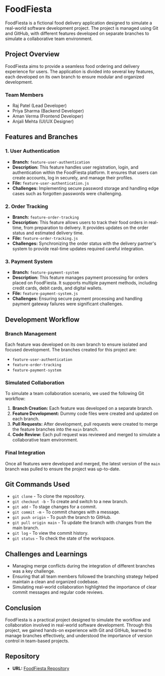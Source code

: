 # FoodFiesta

FoodFiesta is a fictional food delivery application designed to simulate a real-world software development project. The project is managed using Git and GitHub, with different features developed on separate branches to simulate a collaborative team environment.

## Project Overview

FoodFiesta aims to provide a seamless food ordering and delivery experience for users. The application is divided into several key features, each developed on its own branch to ensure modular and organized development.

### Team Members

- Raj Patel (Lead Developer)
- Priya Sharma (Backend Developer)
- Aman Verma (Frontend Developer)
- Anjali Mehta (UI/UX Designer)

## Features and Branches

### 1. User Authentication
- **Branch:** `feature-user-authentication`
- **Description:** This feature handles user registration, login, and authentication within the FoodFiesta platform. It ensures that users can create accounts, log in securely, and manage their profiles.
- **File:** `feature-user-authentication.js`
- **Challenges:** Implementing secure password storage and handling edge cases such as forgotten passwords were challenging.

### 2. Order Tracking
- **Branch:** `feature-order-tracking`
- **Description:** This feature allows users to track their food orders in real-time, from preparation to delivery. It provides updates on the order status and estimated delivery time.
- **File:** `feature-order-tracking.js`
- **Challenges:** Synchronizing the order status with the delivery partner's system to provide real-time updates required careful integration.

### 3. Payment System
- **Branch:** `feature-payment-system`
- **Description:** This feature manages payment processing for orders placed on FoodFiesta. It supports multiple payment methods, including credit cards, debit cards, and digital wallets.
- **File:** `feature-payment-system.js`
- **Challenges:** Ensuring secure payment processing and handling payment gateway failures were significant challenges.

## Development Workflow

### Branch Management

Each feature was developed on its own branch to ensure isolated and focused development. The branches created for this project are:

- `feature-user-authentication`
- `feature-order-tracking`
- `feature-payment-system`

### Simulated Collaboration

To simulate a team collaboration scenario, we used the following Git workflow:

1. **Branch Creation:** Each feature was developed on a separate branch.
2. **Feature Development:** Dummy code files were created and updated on each branch.
3. **Pull Requests:** After development, pull requests were created to merge the feature branches into the `main` branch.
4. **Code Review:** Each pull request was reviewed and merged to simulate a collaborative team environment.

### Final Integration

Once all features were developed and merged, the latest version of the `main` branch was pulled to ensure the project was up-to-date.

## Git Commands Used

- `git clone` - To clone the repository.
- `git checkout -b` - To create and switch to a new branch.
- `git add` - To stage changes for a commit.
- `git commit -m` - To commit changes with a message.
- `git push origin` - To push the branch to GitHub.
- `git pull origin main` - To update the branch with changes from the main branch.
- `git log` - To view the commit history.
- `git status` - To check the state of the workspace.

## Challenges and Learnings

- Managing merge conflicts during the integration of different branches was a key challenge.
- Ensuring that all team members followed the branching strategy helped maintain a clean and organized codebase.
- Simulating real-world collaboration highlighted the importance of clear commit messages and regular code reviews.

## Conclusion

FoodFiesta is a practical project designed to simulate the workflow and collaboration involved in real-world software development. Through this project, we gained hands-on experience with Git and GitHub, learned to manage branches effectively, and understood the importance of version control in team-based projects.

## Repository

- **URL:** [FoodFiesta Repository](https://github.com/sagarbangade/FoodFiesta)
